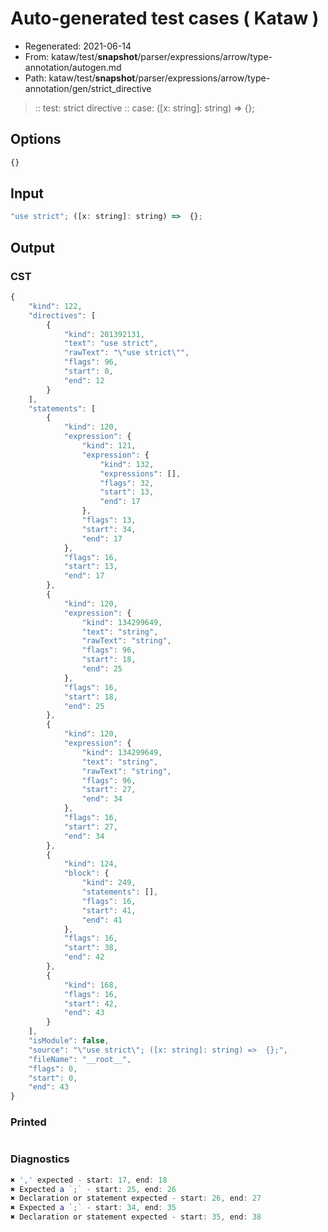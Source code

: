# Auto-generated test cases ( Kataw )
- Regenerated: 2021-06-14
- From: kataw/test/__snapshot__/parser/expressions/arrow/type-annotation/autogen.md
- Path: kataw/test/__snapshot__/parser/expressions/arrow/type-annotation/gen/strict_directive
> :: test: strict directive
> :: case: ([x: string]: string) =>  {};
## Options

`````js
{}
`````
## Input

`````js
"use strict"; ([x: string]: string) =>  {};
`````
## Output

### CST

```javascript
{
    "kind": 122,
    "directives": [
        {
            "kind": 201392131,
            "text": "use strict",
            "rawText": "\"use strict\"",
            "flags": 96,
            "start": 0,
            "end": 12
        }
    ],
    "statements": [
        {
            "kind": 120,
            "expression": {
                "kind": 121,
                "expression": {
                    "kind": 132,
                    "expressions": [],
                    "flags": 32,
                    "start": 13,
                    "end": 17
                },
                "flags": 13,
                "start": 34,
                "end": 17
            },
            "flags": 16,
            "start": 13,
            "end": 17
        },
        {
            "kind": 120,
            "expression": {
                "kind": 134299649,
                "text": "string",
                "rawText": "string",
                "flags": 96,
                "start": 18,
                "end": 25
            },
            "flags": 16,
            "start": 18,
            "end": 25
        },
        {
            "kind": 120,
            "expression": {
                "kind": 134299649,
                "text": "string",
                "rawText": "string",
                "flags": 96,
                "start": 27,
                "end": 34
            },
            "flags": 16,
            "start": 27,
            "end": 34
        },
        {
            "kind": 124,
            "block": {
                "kind": 249,
                "statements": [],
                "flags": 16,
                "start": 41,
                "end": 41
            },
            "flags": 16,
            "start": 38,
            "end": 42
        },
        {
            "kind": 168,
            "flags": 16,
            "start": 42,
            "end": 43
        }
    ],
    "isModule": false,
    "source": "\"use strict\"; ([x: string]: string) =>  {};",
    "fileName": "__root__",
    "flags": 0,
    "start": 0,
    "end": 43
}
```

### Printed

```javascript

```

### Diagnostics

```javascript
✖ ',' expected - start: 17, end: 18
✖ Expected a `;` - start: 25, end: 26
✖ Declaration or statement expected - start: 26, end: 27
✖ Expected a `;` - start: 34, end: 35
✖ Declaration or statement expected - start: 35, end: 38

```

